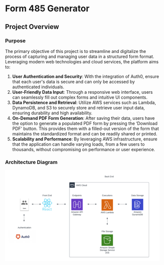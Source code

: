# Form 485 Generator

## Project Overview

### Purpose

The primary objective of this project is to streamline and digitalize the process of capturing and managing user data in a structured form format. Leveraging modern web technologies and cloud services, the platform aims to:
1. **User Authentication and Security**: With the integration of Auth0, ensure that each user's data is secure and can only be accessed by authenticated individuals.
2. **User-Friendly Data Input**: Through a responsive web interface, users can seamlessly fill out complex forms and intuitive UI components.
3. **Data Persistence and Retrieval**: Utilize AWS services such as Lambda, DynamoDB, and S3 to securely store and retrieve user input data, ensuring durability and high availability.
4. **On-Demand PDF Form Generation**: After saving their data, users have the option to generate a populated PDF form by pressing the ‘Download PDF' button. This provides them with a filled-out version of the form that maintains the standardized format and can be readily shared or printed.
5. **Scalability and Performance**: By leveraging AWS infrastructure, ensure that the application can handle varying loads, from a few users to thousands, without compromising on performance or user experience.

### Architecture Diagram

![-](485_architecture_diagram.png)
